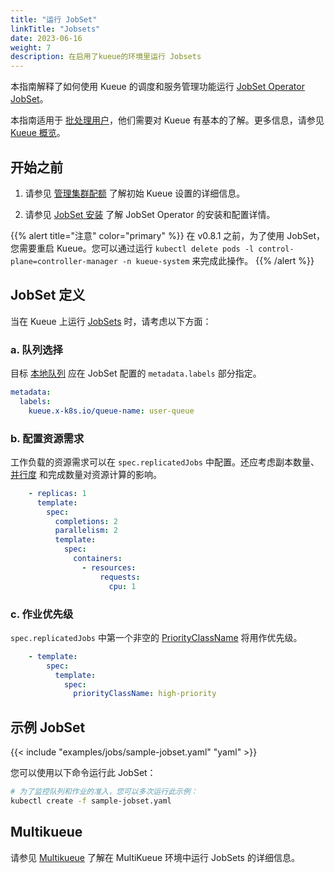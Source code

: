 ```yaml
---
title: "运行 JobSet"
linkTitle: "Jobsets"
date: 2023-06-16
weight: 7
description: 在启用了kueue的环境里运行 Jobsets
---
```


本指南解释了如何使用 Kueue 的调度和服务管理功能运行 [JobSet Operator](https://github.com/kubernetes-sigs/jobset) [JobSet](https://jobset.sigs.k8s.io/docs/concepts/)。

本指南适用于 [批处理用户](/docs/tasks#batch-user)，他们需要对 Kueue 有基本的了解。更多信息，请参见 [Kueue 概览](/docs/overview)。

## 开始之前

1. 请参见 [管理集群配额](/docs/tasks/manage/administer_cluster_quotas) 了解初始 Kueue 设置的详细信息。

2. 请参见 [JobSet 安装](https://jobset.sigs.k8s.io/docs/installation/) 了解 JobSet Operator 的安装和配置详情。

{{% alert title="注意" color="primary" %}}
在 v0.8.1 之前，为了使用 JobSet，您需要重启 Kueue。您可以通过运行 `kubectl delete pods -l control-plane=controller-manager -n kueue-system` 来完成此操作。
{{% /alert %}}

## JobSet 定义

当在 Kueue 上运行 [JobSets](https://jobset.sigs.k8s.io/docs/concepts/) 时，请考虑以下方面：

### a. 队列选择

目标 [本地队列](/docs/concepts/local_queue) 应在 JobSet 配置的 `metadata.labels` 部分指定。

```yaml
metadata:
  labels:
    kueue.x-k8s.io/queue-name: user-queue
```

### b. 配置资源需求

工作负载的资源需求可以在 `spec.replicatedJobs` 中配置。还应考虑副本数量、[并行度](https://kubernetes.io/docs/concepts/workloads/controllers/job/#parallel-jobs) 和完成数量对资源计算的影响。

```yaml
    - replicas: 1
      template:
        spec:
          completions: 2
          parallelism: 2
          template:
            spec:
              containers:
                - resources:
                    requests:
                      cpu: 1
```

### c. 作业优先级

`spec.replicatedJobs` 中第一个非空的 [PriorityClassName](https://kubernetes.io/docs/concepts/scheduling-eviction/pod-priority-preemption/#priorityclass) 将用作优先级。

```yaml
    - template:
        spec:
          template:
            spec:
              priorityClassName: high-priority
```

## 示例 JobSet

{{< include "examples/jobs/sample-jobset.yaml" "yaml" >}}

您可以使用以下命令运行此 JobSet：

```sh
# 为了监控队列和作业的准入，您可以多次运行此示例：
kubectl create -f sample-jobset.yaml
```

## Multikueue
请参见 [Multikueue](docs/tasks/run/multikueue) 了解在 MultiKueue 环境中运行 JobSets 的详细信息。
